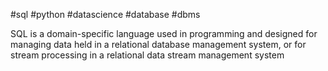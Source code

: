 #sql #python #datascience #database #dbms

SQL is a domain-specific language used in programming and designed for managing data held in a relational database management system, or for stream processing in a relational data stream management system
